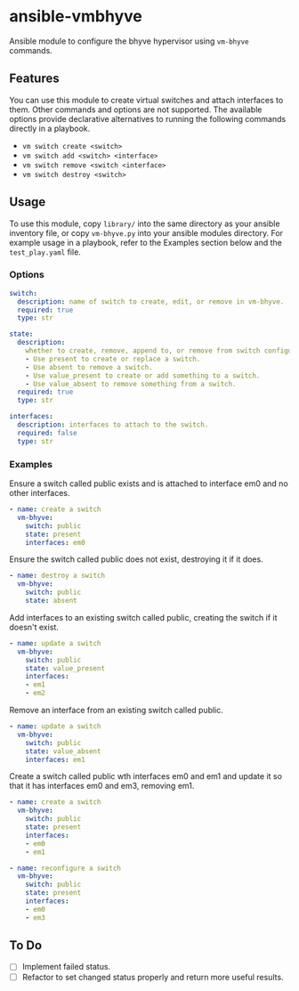# ansible-vmbhyve

Ansible module to configure the bhyve hypervisor using `vm-bhyve` commands.

## Features

You can use this module to create virtual switches and attach interfaces to them. Other commands and options are not supported. The available options provide declarative alternatives to running the following commands directly in a playbook.

- `vm switch create <switch>`
- `vm switch add <switch> <interface>`
- `vm switch remove <switch <interface>`
- `vm switch destroy <switch>`

## Usage

To use this module, copy `library/` into the same directory as your ansible inventory file, or copy `vm-bhyve.py` into your ansible modules directory. For example usage in a playbook, refer to the Examples section below and the `test_play.yaml` file.

### Options

```yaml
switch:
  description: name of switch to create, edit, or remove in vm-bhyve.
  required: true
  type: str

state:
  description:
    whether to create, remove, append to, or remove from switch configuration in vm-bhyve.
    - Use present to create or replace a switch.
    - Use absent to remove a switch.
    - Use value_present to create or add something to a switch.
    - Use value_absent to remove something from a switch.
  required: true
  type: str

interfaces:
  description: interfaces to attach to the switch.
  required: false
  type: str
```

### Examples

Ensure a switch called public exists and is attached to interface em0 and no other interfaces.

```yaml
- name: create a switch
  vm-bhyve:
    switch: public
    state: present
    interfaces: em0
```

Ensure the switch called public does not exist, destroying it if it does.

```yaml
- name: destroy a switch
  vm-bhyve:
    switch: public
    state: absent
```

Add interfaces to an existing switch called public, creating the switch if it doesn't exist.

```yaml
- name: update a switch
  vm-bhyve:
    switch: public
    state: value_present
    interfaces:
    - em1
    - em2
```

Remove an interface from an existing switch called public.

```yaml
- name: update a switch
  vm-bhyve:
    switch: public
    state: value_absent
    interfaces: em1
```

Create a switch called public wth interfaces em0 and em1 and update it so that it has interfaces em0 and em3, removing em1.

```yaml
- name: create a switch
  vm-bhyve:
    switch: public
    state: present
    interfaces:
    - em0
    - em1

- name: reconfigure a switch
  vm-bhyve:
    switch: public
    state: present
    interfaces:
    - em0
    - em3
```

## To Do

- [ ] Implement failed status.
- [ ] Refactor to set changed status properly and return more useful results.
